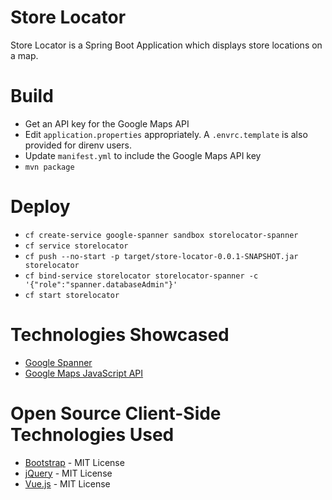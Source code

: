 # Store Locator

Store Locator is a Spring Boot Application which displays store locations on a map.

# Build
* Get an API key for the Google Maps API
* Edit `application.properties` appropriately. A `.envrc.template` is also provided for direnv users.
* Update `manifest.yml` to include the Google Maps API key
* `mvn package`

# Deploy
* `cf create-service google-spanner sandbox storelocator-spanner`
* `cf service storelocator`
* `cf push --no-start -p target/store-locator-0.0.1-SNAPSHOT.jar storelocator`
* `cf bind-service storelocator storelocator-spanner -c '{"role":"spanner.databaseAdmin"}'`
* `cf start storelocator`
 
# Technologies Showcased
* [Google Spanner](https://cloud.google.com/spanner/)
* [Google Maps JavaScript API](https://developers.google.com/maps/documentation/javascript/tutorial)

# Open Source Client-Side Technologies Used
* [Bootstrap](https://getbootstrap.com/) - MIT License
* [jQuery](https://jquery.com/) - MIT License
* [Vue.js](https://vuejs.org/) - MIT License
